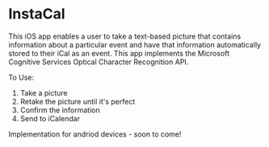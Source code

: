 # InstaCal

This iOS app enables a user to take a text-based picture that contains information about a particular event and have that 
information automatically stored to their iCal as an event. This app implements the Microsoft Cognitive Services Optical 
Character Recognition API.

To Use: 

1. Take a picture
  1. Retake the picture until it's perfect
2. Confirm the information 
3. Send to iCalendar

Implementation for andriod devices - soon to come! 
